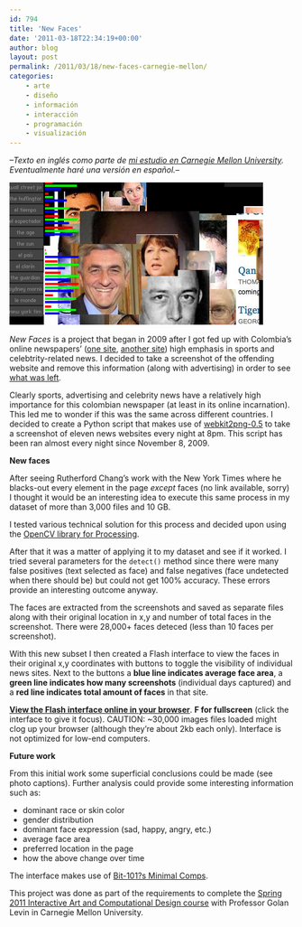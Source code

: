 ```yaml
---
id: 794
title: 'New Faces'
date: '2011-03-18T22:34:19+00:00'
author: blog
layout: post
permalink: /2011/03/18/new-faces-carnegie-mellon/
categories:
    - arte
    - diseño
    - información
    - interacción
    - programación
    - visualización
---
```


*–Texto en inglés como parte de [mi estudio en Carnegie Mellon University](http://www.hcii.cmu.edu). Eventualmente haré una versión en español.–*

![](/wp-content/uploads/2011/03/faces.png "faces")

*New Faces* is a project that began in 2009 after I got fed up with Colombia’s online newspapers’ ([one site](http://www.eltiempo.com/), [another site](http://www.elespectador.com/)) high emphasis in sports and celebtrity-related news. I decided to take a screenshot of the offending website and remove this information (along with advertising) in order to see [what was left](http://www.flickr.com/photos/mgiraldo/4083937501/).

Clearly sports, advertising and celebrity news have a relatively high importance for this colombian newspaper (at least in its online incarnation). This led me to wonder if this was the same across different countries. I decided to create a Python script that makes use of [webkit2png-0.5](http://www.paulhammond.org/2009/03/webkit2png-0.5/) to take a screenshot of eleven news websites every night at 8pm. This script has been ran almost every night since November 8, 2009.

**New faces**

After seeing Rutherford Chang’s work with the New York Times where he blacks-out every element in the page *except* faces (no link available, sorry) I thought it would be an interesting idea to execute this same process in my dataset of more than 3,000 files and 10 GB.

I tested various technical solution for this process and decided upon using the [OpenCV library for Processing](http://ubaa.net/shared/processing/opencv/).

After that it was a matter of applying it to my dataset and see if it worked. I tried several parameters for the `detect()` method since there were many false positives (text selected as face) and false negatives (face undetected when there should be) but could not get 100% accuracy. These errors provide an interesting outcome anyway.

The faces are extracted from the screenshots and saved as separate files along with their original location in x,y and number of total faces in the screenshot. There were 28,000+ faces deteced (less than 10 faces per screenshot).

With this new subset I then created a Flash interface to view the faces in their original x,y coordinates with buttons to toggle the visibility of individual news sites. Next to the buttons a **blue line indicates average face area**, a **green line indicates how many screenshots** (individual days captured) and a **red line indicates total amount of faces** in that site.

**[View the Flash interface online in your browser](http://www.mauriciogiraldo.com/lab/newfaces/)**. **F for fullscreen** (click the interface to give it focus). CAUTION: ~30,000 images files loaded might clog up your browser (although they’re about 2kb each only). Interface is not optimized for low-end computers.

**Future work**

From this initial work some superficial conclusions could be made (see photo captions). Further analysis could provide some interesting information such as:

- dominant race or skin color
- gender distribution
- dominant face expression (sad, happy, angry, etc.)
- average face area
- preferred location in the page
- how the above change over time

The interface makes use of [Bit-101?s Minimal Comps](http://www.minimalcomps.com/).

This project was done as part of the requirements to complete the [Spring 2011 Interactive Art and Computational Design course](http://golancourses.net/2011spring/) with Professor Golan Levin in Carnegie Mellon University.